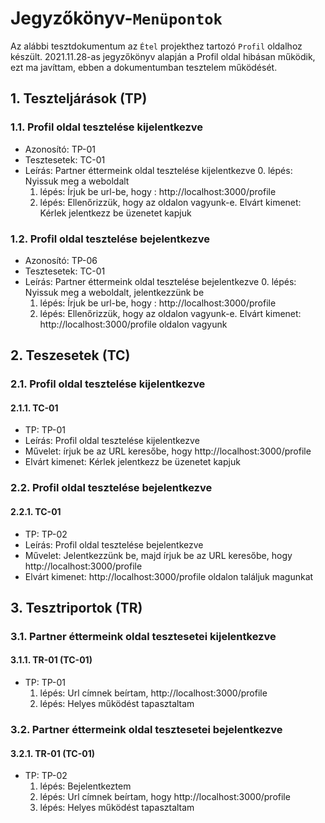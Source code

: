 # Jegyzőkönyv-`Menüpontok`

Az alábbi tesztdokumentum az `Étel` projekthez tartozó `Profil` oldalhoz készült.
2021.11.28-as jegyzőkönyv alapján a Profil oldal hibásan működik, ezt ma javíttam, ebben a dokumentumban tesztelem működését.

## 1. Teszteljárások (TP)


### 1.1. Profil oldal tesztelése kijelentkezve
- Azonosító: TP-01
- Tesztesetek: TC-01
- Leírás: Partner éttermeink oldal tesztelése kijelentkezve
    0. lépés: Nyissuk meg a weboldalt
    1. lépés: Írjuk be url-be, hogy : http://localhost:3000/profile
    2. lépés: Ellenőrizzük, hogy az oldalon vagyunk-e. Elvárt kimenet: Kérlek jelentkezz be üzenetet kapjuk 

### 1.2. Profil oldal tesztelése bejelentkezve
- Azonosító: TP-06
- Tesztesetek: TC-01
- Leírás: Partner éttermeink oldal tesztelése bejelentkezve
    0. lépés: Nyissuk meg a weboldalt, jelentkezzünk be
    1. lépés: Írjuk be url-be, hogy : http://localhost:3000/profile
    2. lépés: Ellenőrizzük, hogy az oldalon vagyunk-e. Elvárt kimenet:  http://localhost:3000/profile oldalon vagyunk



## 2. Teszesetek (TC)

### 2.1. Profil oldal tesztelése kijelentkezve

#### 2.1.1. TC-01
- TP: TP-01
- Leírás: Profil oldal tesztelése kijelentkezve
- Művelet: írjuk be az URL keresőbe, hogy http://localhost:3000/profile
- Elvárt kimenet: Kérlek jelentkezz be üzenetet kapjuk 

### 2.2. Profil oldal tesztelése bejelentkezve

#### 2.2.1. TC-01
- TP: TP-02
- Leírás: Profil oldal tesztelése bejelentkezve
- Művelet: Jelentkezzünk be, majd írjuk be az URL keresőbe, hogy http://localhost:3000/profile
- Elvárt kimenet: http://localhost:3000/profile oldalon találjuk magunkat



## 3. Tesztriportok (TR)


### 3.1. Partner éttermeink oldal tesztesetei kijelentkezve

#### 3.1.1. TR-01 (TC-01)
- TP: TP-01
    1. lépés: Url címnek beírtam, http://localhost:3000/profile
    2. lépés: Helyes működést tapasztaltam

### 3.2. Partner éttermeink oldal tesztesetei bejelentkezve

#### 3.2.1. TR-01 (TC-01)
- TP: TP-02
    1. lépés: Bejelentkeztem
    2. lépés: Url címnek beírtam, hogy http://localhost:3000/profile
    3. lépés: Helyes működést tapasztaltam








    